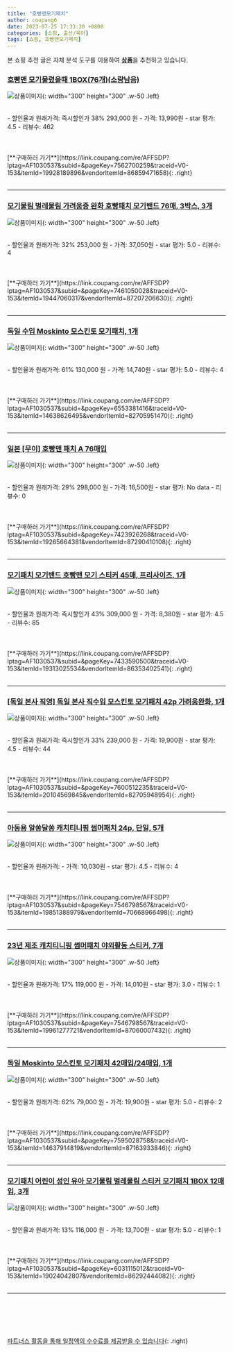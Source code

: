 ```yaml
---
title: "호빵맨모기패치"
author: coupang6
date: 2023-07-25 17:33:20 +0800
categories: [쇼핑, 출산/육아]
tags: [쇼핑, 호빵맨모기패치]
---
```


본 쇼핑 추천 글은 자체 분석 도구를 이용하여 [**상품**](https://link.coupang.com/a/bao1ui)을 추천하고 있습니다.

### [호빵맨 모기물렸을때 1BOX(76개)(소량남음)](https://link.coupang.com/re/AFFSDP?lptag=AF1030537&subid=&pageKey=7562700259&traceid=V0-153&itemId=19928189896&vendorItemId=86859471658)

![상품이미지](https://thumbnail10.coupangcdn.com/thumbnails/remote/230x230ex/image/vendor_inventory/a020/15729deae04c7c765fd17004086f655e6d7dcb3871e010974cb2212b39d8.png){: width="300" height="300" .w-50 .left}


<br>
- 할인율과 원래가격: 즉시할인가 38%  293,000   원
- 가격: 13,990원
- star 평가: 4.5
- 리뷰수: 462
<br>
<br>
<br>
<br>
[**구매하러 가기**](https://link.coupang.com/re/AFFSDP?lptag=AF1030537&subid=&pageKey=7562700259&traceid=V0-153&itemId=19928189896&vendorItemId=86859471658){: .right}
<br>
<br>

---

### [모기물림 벌레물림 가려움증 완화 호빵패치 모기밴드 76매, 3박스, 3개](https://link.coupang.com/re/AFFSDP?lptag=AF1030537&subid=&pageKey=7461050028&traceid=V0-153&itemId=19447060317&vendorItemId=87207206630)

![상품이미지](https://thumbnail8.coupangcdn.com/thumbnails/remote/230x230ex/image/vendor_inventory/abd2/2d2432bc39fc350601176588290d71451b10637d755f0854d564a1c027c3.jpg){: width="300" height="300" .w-50 .left}


<br>
- 할인율과 원래가격: 32%  253,000   원
- 가격: 37,050원
- star 평가: 5.0
- 리뷰수: 4
<br>
<br>
<br>
<br>
[**구매하러 가기**](https://link.coupang.com/re/AFFSDP?lptag=AF1030537&subid=&pageKey=7461050028&traceid=V0-153&itemId=19447060317&vendorItemId=87207206630){: .right}
<br>
<br>

---

### [독일 수입 Moskinto 모스킨토 모기패치, 1개](https://link.coupang.com/re/AFFSDP?lptag=AF1030537&subid=&pageKey=6553381416&traceid=V0-153&itemId=14638626495&vendorItemId=82705951470)

![상품이미지](https://thumbnail9.coupangcdn.com/thumbnails/remote/230x230ex/image/vendor_inventory/527d/8c3def2ecfd8ffb5e579615d4e6b3a844fb215a5e1146bd0ebf10de8b8cb.jpg){: width="300" height="300" .w-50 .left}


<br>
- 할인율과 원래가격: 61%  130,000   원
- 가격: 14,740원
- star 평가: 5.0
- 리뷰수: 4
<br>
<br>
<br>
<br>
[**구매하러 가기**](https://link.coupang.com/re/AFFSDP?lptag=AF1030537&subid=&pageKey=6553381416&traceid=V0-153&itemId=14638626495&vendorItemId=82705951470){: .right}
<br>
<br>

---

### [일본 [무이] 호빵맨 패치 A 76매입](https://link.coupang.com/re/AFFSDP?lptag=AF1030537&subid=&pageKey=7423926268&traceid=V0-153&itemId=19265664381&vendorItemId=87290410108)

![상품이미지](https://thumbnail6.coupangcdn.com/thumbnails/remote/230x230ex/image/vendor_inventory/455a/b0cb7b89889ae447754e269e85b489af5f22e04c5acd05ef86519aa3f860.jpg){: width="300" height="300" .w-50 .left}


<br>
- 할인율과 원래가격: 29%  298,000   원
- 가격: 16,500원
- star 평가: No data
- 리뷰수: 0
<br>
<br>
<br>
<br>
[**구매하러 가기**](https://link.coupang.com/re/AFFSDP?lptag=AF1030537&subid=&pageKey=7423926268&traceid=V0-153&itemId=19265664381&vendorItemId=87290410108){: .right}
<br>
<br>

---

### [모기패치 모기밴드 호빵맨 모기 스티커 45매, 프리사이즈, 1개](https://link.coupang.com/re/AFFSDP?lptag=AF1030537&subid=&pageKey=7433590500&traceid=V0-153&itemId=19313025534&vendorItemId=86353402541)

![상품이미지](https://thumbnail10.coupangcdn.com/thumbnails/remote/230x230ex/image/vendor_inventory/9eb7/fb6aaf09c612b1cc69b02b2633203ad034725d12b49f079752a8855d418d.jpg){: width="300" height="300" .w-50 .left}


<br>
- 할인율과 원래가격: 즉시할인가 43%  309,000   원
- 가격: 8,380원
- star 평가: 4.5
- 리뷰수: 85
<br>
<br>
<br>
<br>
[**구매하러 가기**](https://link.coupang.com/re/AFFSDP?lptag=AF1030537&subid=&pageKey=7433590500&traceid=V0-153&itemId=19313025534&vendorItemId=86353402541){: .right}
<br>
<br>

---

### [[독일 본사 직영] 독일 본사 직수입 모스킨토 모기패치 42p 가려움완화, 1개](https://link.coupang.com/re/AFFSDP?lptag=AF1030537&subid=&pageKey=7600512235&traceid=V0-153&itemId=20104569845&vendorItemId=82705948954)

![상품이미지](https://thumbnail9.coupangcdn.com/thumbnails/remote/230x230ex/image/vendor_inventory/9877/e249547027514472e69d1b6118a6c09abb197a89ff721d61bd8603de3a83.jpg){: width="300" height="300" .w-50 .left}


<br>
- 할인율과 원래가격: 즉시할인가 33%  239,000   원
- 가격: 19,900원
- star 평가: 4.5
- 리뷰수: 44
<br>
<br>
<br>
<br>
[**구매하러 가기**](https://link.coupang.com/re/AFFSDP?lptag=AF1030537&subid=&pageKey=7600512235&traceid=V0-153&itemId=20104569845&vendorItemId=82705948954){: .right}
<br>
<br>

---

### [아동용 알쏭달쏭 캐치티니핑 썸머패치 24p, 단일, 5개](https://link.coupang.com/re/AFFSDP?lptag=AF1030537&subid=&pageKey=7546798567&traceid=V0-153&itemId=19851388979&vendorItemId=70668966498)

![상품이미지](https://thumbnail6.coupangcdn.com/thumbnails/remote/230x230ex/image/vendor_inventory/e4c6/f17d062100ff6bde9a88df36d5c112bd7a8a0e359d90ebdef537617795c1.jpg){: width="300" height="300" .w-50 .left}


<br>
- 할인율과 원래가격: 
- 가격: 10,030원
- star 평가: 4.5
- 리뷰수: 4
<br>
<br>
<br>
<br>
[**구매하러 가기**](https://link.coupang.com/re/AFFSDP?lptag=AF1030537&subid=&pageKey=7546798567&traceid=V0-153&itemId=19851388979&vendorItemId=70668966498){: .right}
<br>
<br>

---

### [23년 제조 캐치티니핑 썸머패치 야외활동 스티커, 7개](https://link.coupang.com/re/AFFSDP?lptag=AF1030537&subid=&pageKey=7546798567&traceid=V0-153&itemId=19961277721&vendorItemId=87060007432)

![상품이미지](https://thumbnail9.coupangcdn.com/thumbnails/remote/230x230ex/image/vendor_inventory/98a5/63959288dd8c39011aa88c4aae3aa37b47704b6411d1dbbc98a758c77aa6.jpg){: width="300" height="300" .w-50 .left}


<br>
- 할인율과 원래가격: 17%  119,000   원
- 가격: 14,010원
- star 평가: 3.0
- 리뷰수: 1
<br>
<br>
<br>
<br>
[**구매하러 가기**](https://link.coupang.com/re/AFFSDP?lptag=AF1030537&subid=&pageKey=7546798567&traceid=V0-153&itemId=19961277721&vendorItemId=87060007432){: .right}
<br>
<br>

---

### [독일 Moskinto 모스킨토 모기패치 42매입/24매입, 1개](https://link.coupang.com/re/AFFSDP?lptag=AF1030537&subid=&pageKey=7595028758&traceid=V0-153&itemId=14637914819&vendorItemId=87163933846)

![상품이미지](https://thumbnail8.coupangcdn.com/thumbnails/remote/230x230ex/image/vendor_inventory/1f63/3d44ec857c7e8983922056d67f6b768e5b77826c983ff1a58b6527509e75.jpg){: width="300" height="300" .w-50 .left}


<br>
- 할인율과 원래가격: 62%  79,000   원
- 가격: 19,900원
- star 평가: 5.0
- 리뷰수: 2
<br>
<br>
<br>
<br>
[**구매하러 가기**](https://link.coupang.com/re/AFFSDP?lptag=AF1030537&subid=&pageKey=7595028758&traceid=V0-153&itemId=14637914819&vendorItemId=87163933846){: .right}
<br>
<br>

---

### [모기때치 어린이 성인 유아 모기물림 벌레물림 스티커 모기패치 1BOX 12매입, 3개](https://link.coupang.com/re/AFFSDP?lptag=AF1030537&subid=&pageKey=6031115012&traceid=V0-153&itemId=19024042807&vendorItemId=86292444082)

![상품이미지](https://thumbnail10.coupangcdn.com/thumbnails/remote/230x230ex/image/vendor_inventory/86fe/29bae2219cb8d494094f16090ce5de0587071772a51069c6cff2f485e7ac.png){: width="300" height="300" .w-50 .left}


<br>
- 할인율과 원래가격: 13%  116,000   원
- 가격: 13,700원
- star 평가: 5.0
- 리뷰수: 1
<br>
<br>
<br>
<br>
[**구매하러 가기**](https://link.coupang.com/re/AFFSDP?lptag=AF1030537&subid=&pageKey=6031115012&traceid=V0-153&itemId=19024042807&vendorItemId=86292444082){: .right}
<br>
<br>

---
<br><br><br><br><br> [파트너스 활동을 통해 일정액의 수수료를 제공받을 수 있습니다](https://link.coupang.com/a/bao1ui){: .right}